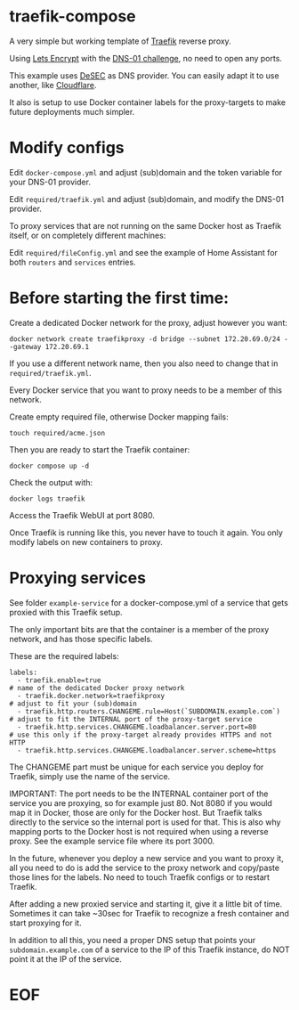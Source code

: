 # traefik-compose

A very simple but working template of [Traefik](https://traefik.io/) reverse proxy.

Using [Lets Encrypt](https://letsencrypt.org) with the [DNS-01 challenge](https://doc.traefik.io/traefik/https/acme/#providers), no need to open any ports.

This example uses [DeSEC](https://www.desec.io) as DNS provider. You can easily adapt it to use another, like [Cloudflare](https://www.cloudflare.com).

It also is setup to use Docker container labels for the proxy-targets to make future deployments much simpler.

# Modify configs

Edit `docker-compose.yml` and adjust (sub)domain and the token variable for your DNS-01 provider.

Edit `required/traefik.yml` and adjust (sub)domain, and modify the DNS-01 provider.

To proxy services that are not running on the same Docker host as Traefik itself, or on completely different machines:

Edit `required/fileConfig.yml` and see the example of Home Assistant for both `routers` and `services` entries.

# Before starting the first time:

Create a dedicated Docker network for the proxy, adjust however you want:

`docker network create traefikproxy -d bridge --subnet 172.20.69.0/24 --gateway 172.20.69.1`

If you use a different network name, then you also need to change that in `required/traefik.yml`.

Every Docker service that you want to proxy needs to be a member of this network.

Create empty required file, otherwise Docker mapping fails:

`touch required/acme.json`

Then you are ready to start the Traefik container:

`docker compose up -d`

Check the output with:

`docker logs traefik`

Access the Traefik WebUI at port 8080.

Once Traefik is running like this, you never have to touch it again. You only modify labels on new containers to proxy.

# Proxying services

See folder `example-service` for a docker-compose.yml of a service that gets proxied with this Traefik setup.

The only important bits are that the container is a member of the proxy network, and has those specific labels.

These are the required labels:

    labels:
      - traefik.enable=true
    # name of the dedicated Docker proxy network
      - traefik.docker.network=traefikproxy
    # adjust to fit your (sub)domain
      - traefik.http.routers.CHANGEME.rule=Host(`SUBDOMAIN.example.com`)
    # adjust to fit the INTERNAL port of the proxy-target service
      - traefik.http.services.CHANGEME.loadbalancer.server.port=80
    # use this only if the proxy-target already provides HTTPS and not HTTP
      - traefik.http.services.CHANGEME.loadbalancer.server.scheme=https

The CHANGEME part must be unique for each service you deploy for Traefik, simply use the name of the service.

IMPORTANT: The port needs to be the INTERNAL container port of the service you are proxying, so for example just 80.
Not 8080 if you would map it in Docker, those are only for the Docker host. But Traefik talks directly to the service
so the internal port is used for that. This is also why mapping ports to the Docker host is not required when using a
reverse proxy. See the example service file where its port 3000.

In the future, whenever you deploy a new service and you want to proxy it, all you need to do is add the service to
the proxy network and copy/paste those lines for the labels. No need to touch Traefik configs or to restart Traefik.

After adding a new proxied service and starting it, give it a little bit of time.
Sometimes it can take ~30sec for Traefik to recognize a fresh container and start proxying for it.

In addition to all this, you need a proper DNS setup that points your `subdomain.example.com` of a service to the
IP of this Traefik instance, do NOT point it at the IP of the service.

# EOF
